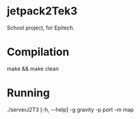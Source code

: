 # jetpack2Tek3
School project, for Epitech.

# Compilation
make && make clean

# Running
./serverJ2T3 [-h, --help] -g gravity -p port -m map
